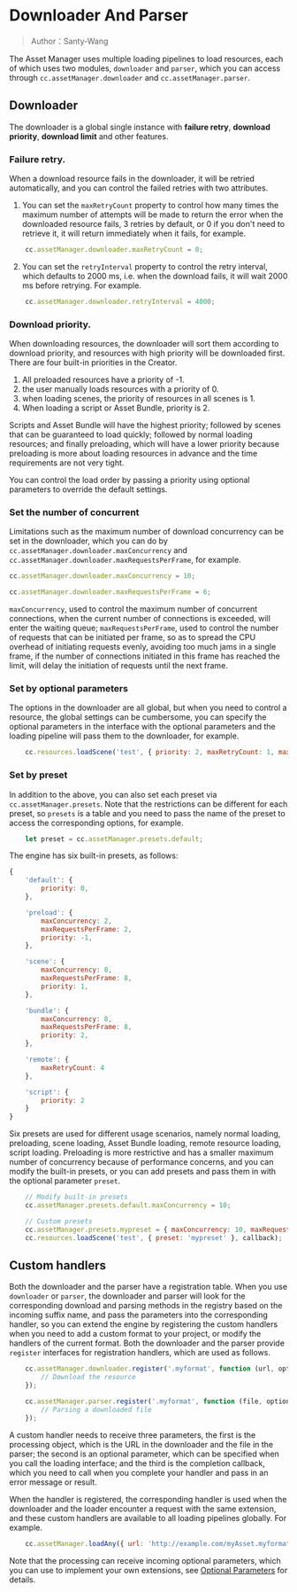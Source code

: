 # Downloader And Parser

> Author：Santy-Wang

The Asset Manager uses multiple loading pipelines to load resources, each of which uses two modules, `downloader` and `parser`, which you can access through `cc.assetManager.downloader` and `cc.assetManager.parser`.

## Downloader

The downloader is a global single instance with **failure retry**, **download priority**, **download limit** and other features.

### Failure retry.

When a download resource fails in the downloader, it will be retried automatically, and you can control the failed retries with two attributes.

1. You can set the `maxRetryCount` property to control how many times the maximum number of attempts will be made to return the error when the downloaded resource fails, 3 retries by default, or 0 if you don't need to retrieve it, it will return immediately when it fails, for example.

```js
    cc.assetManager.downloader.maxRetryCount = 0;
```

2. You can set the `retryInterval` property to control the retry interval, which defaults to 2000 ms, i.e. when the download fails, it will wait 2000 ms before retrying. For example. 

```js
    cc.assetManager.downloader.retryInterval = 4000;
```

### Download priority.

When downloading resources, the downloader will sort them according to download priority, and resources with high priority will be downloaded first. There are four built-in priorities in the Creator.

1. All preloaded resources have a priority of -1.
2. the user manually loads resources with a priority of 0.
3. when loading scenes, the priority of resources in all scenes is 1.
4. When loading a script or Asset Bundle, priority is 2.

Scripts and Asset Bundle will have the highest priority; followed by scenes that can be guaranteed to load quickly; followed by normal loading resources; and finally preloading, which will have a lower priority because preloading is more about loading resources in advance and the time requirements are not very tight.

You can control the load order by passing a priority using optional parameters to override the default settings.

### Set the number of concurrent

Limitations such as the maximum number of download concurrency can be set in the downloader, which you can do by `cc.assetManager.downloader.maxConcurrency` and `cc.assetManager.downloader.maxRequestsPerFrame`, for example.

```js
cc.assetManager.downloader.maxConcurrency = 10;

cc.assetManager.downloader.maxRequestsPerFrame = 6;
```
`maxConcurrency`, used to control the maximum number of concurrent connections, when the current number of connections is exceeded, will enter the waiting queue; `maxRequestsPerFrame`, used to control the number of requests that can be initiated per frame, so as to spread the CPU overhead of initiating requests evenly, avoiding too much jams in a single frame, if the number of connections initiated in this frame has reached the limit, will delay the initiation of requests until the next frame.

### Set by optional parameters

The options in the downloader are all global, but when you need to control a resource, the global settings can be cumbersome, you can specify the optional parameters in the interface with the optional parameters and the loading pipeline will pass them to the downloader, for example.

```js
    cc.resources.loadScene('test', { priority: 2, maxRetryCount: 1, maxConcurrency: 10 }, callback);
```
### Set by preset

In addition to the above, you can also set each preset via `cc.assetManager.presets`. Note that the restrictions can be different for each preset, so `presets` is a table and you need to pass the name of the preset to access the corresponding options, for example.

```js
    let preset = cc.assetManager.presets.default;
```

The engine has six built-in presets, as follows:

```js
{
    'default': {
        priority: 0,
    },

    'preload': {
        maxConcurrency: 2, 
        maxRequestsPerFrame: 2,
        priority: -1,
    },

    'scene': {
        maxConcurrency: 8, 
        maxRequestsPerFrame: 8,
        priority: 1,
    },

    'bundle': {
        maxConcurrency: 8, 
        maxRequestsPerFrame: 8,
        priority: 2,
    },

    'remote': {
        maxRetryCount: 4
    },

    'script': {
        priority: 2
    }
}
```

Six presets are used for different usage scenarios, namely normal loading, preloading, scene loading, Asset Bundle loading, remote resource loading, script loading. Preloading is more restrictive and has a smaller maximum number of concurrency because of performance concerns, and you can modify the built-in presets, or you can add presets and pass them in with the optional parameter `preset`.

```js
    // Modify built-in presets
    cc.assetManager.presets.default.maxConcurrency = 10;

    // Custom presets
    cc.assetManager.presets.mypreset = { maxConcurrency: 10, maxRequestsPerFrame: 6 };
    cc.resources.loadScene('test', { preset: 'mypreset' }, callback);
```

## Custom handlers

Both the downloader and the parser have a registration table. When you use `downloader` or `parser`, the downloader and parser will look for the corresponding download and parsing methods in the registry based on the incoming suffix name, and pass the parameters into the corresponding handler, so you can extend the engine by registering the custom handlers when you need to add a custom format to your project, or modify the handlers of the current format. Both the downloader and the parser provide `register` interfaces for registration handlers, which are used as follows.

```js
    cc.assetManager.downloader.register('.myformat', function (url, options, callback) {
        // Download the resource
    });

    cc.assetManager.parser.register('.myformat', function (file, options, callback) {
        // Parsing a downloaded file
    });
```

A custom handler needs to receive three parameters, the first is the processing object, which is the URL in the downloader and the file in the parser; the second is an optional parameter, which can be specified when you call the loading interface; and the third is the completion callback, which you need to call when you complete your handler and pass in an error message or result.

When the handler is registered, the corresponding handler is used when the downloader and the loader encounter a request with the same extension, and these custom handlers are available to all loading pipelines globally. For example.

```js
    cc.assetManager.loadAny({ url: 'http://example.com/myAsset.myformat' }, callback);
```

Note that the processing can receive incoming optional parameters, which you can use to implement your own extensions, see [Optional Parameters](options.md#Expansion%20Engine) for details.